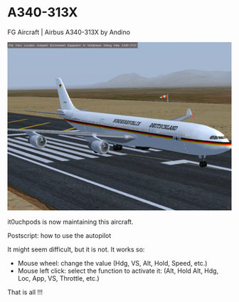 # A340-313X
FG Aircraft | Airbus A340-313X by Andino

![image](BRD.png)

it0uchpods is now maintaining this aircraft.

Postscript: how to use the autopilot

It might seem difficult, but it is not. It works so:

- Mouse wheel: change the value (Hdg, VS, Alt, Hold, Speed, etc.)
- Mouse left click: select the function to activate it: (Alt, Hold Alt, Hdg, Loc, App, VS, Throttle, etc.)

That is all !!!

